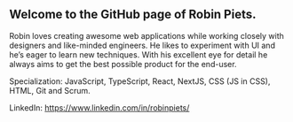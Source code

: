 ## Welcome to the GitHub page of Robin Piets.

Robin loves creating awesome web applications while working closely with designers and like-minded engineers. He likes to experiment with UI and he’s eager to learn new techniques. With his excellent eye for detail he always aims to get the best possible product for the end-user.

Specialization: JavaScript, TypeScript, React, NextJS, CSS (JS in CSS), HTML, Git and Scrum.

LinkedIn: https://www.linkedin.com/in/robinpiets/

<!--
**robinpiets/robinpiets** is a ✨ _special_ ✨ repository because its `README.md` (this file) appears on your GitHub profile.

Here are some ideas to get you started:

- 🔭 I’m currently working on ...
- 🌱 I’m currently learning ...
- 👯 I’m looking to collaborate on ...
- 🤔 I’m looking for help with ...
- 💬 Ask me about ...
- 📫 How to reach me: ...
- 😄 Pronouns: ...
- ⚡ Fun fact: ...
-->
